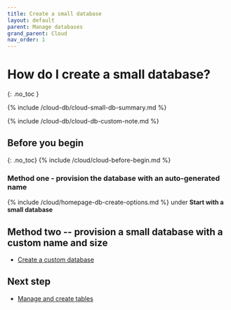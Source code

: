 ```yaml
---
title: Create a small database
layout: default
parent: Manage databases
grand_parent: Cloud
nav_order: 1
---
```


# How do I create a small database?
{: .no_toc }

{% include /cloud-db/cloud-small-db-summary.md %}

{% include /cloud-db/cloud-db-custom-note.md %}

## Before you begin
{: .no_toc}
{% include /cloud/cloud-before-begin.md %}

### Method one - provision the database with an auto-generated name

{% include /cloud/homepage-db-create-options.md %} under **Start with a small database**

## Method two -- provision a small database with a custom name and size

* [Create a custom database](/docs/cloud/cloud-databases/cloud-db-create-custom)

## Next step

* [Manage and create tables](/docs/cloud/cloud-tables/cloud-table-manage)
